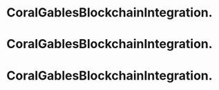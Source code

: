 # CoralGablesBlockchainIntegration.
# CoralGablesBlockchainIntegration.
# CoralGablesBlockchainIntegration.
